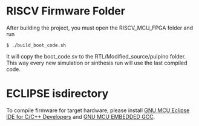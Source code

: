 # RISCV Firmware Folder


After building the project, you must open the RISCV_MCU_FPGA folder and run


``
$ ./build_boot_code.sh
``

It will copy the boot_code.sv to the RTL/Modified_source/pulpino folder. This way every new simulation or sinthesis run will use the last compiled code.

# ECLIPSE isdirectory


To compile firmware for target hardware, please install [GNU MCU Eclipse IDE for C/C++ Developers](https://github.com/gnu-mcu-eclipse/org.eclipse.epp.packages/releases) and [GNU MCU EMBEDDED GCC](https://github.com/gnu-mcu-eclipse/riscv-none-gcc/releases).
